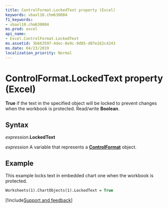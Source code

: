 ```yaml
---
title: ControlFormat.LockedText property (Excel)
keywords: vbaxl10.chm630084
f1_keywords:
- vbaxl10.chm630084
ms.prod: excel
api_name:
- Excel.ControlFormat.LockedText
ms.assetid: 3b663597-4dec-8e9c-9d85-d07e162c4243
ms.date: 04/23/2019
localization_priority: Normal
---
```



# ControlFormat.LockedText property (Excel)

**True** if the text in the specified object will be locked to prevent changes when the workbook is protected. Read/write **Boolean**.


## Syntax

_expression_.**LockedText**

_expression_ A variable that represents a **[ControlFormat](Excel.ControlFormat.md)** object.


## Example

This example locks text in embedded chart one when the workbook is protected.

```vb
Worksheets(1).ChartObjects(1).LockedText = True
```



[!include[Support and feedback](~/includes/feedback-boilerplate.md)]